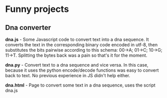 # Funny projects
## Dna converter
**dna.js** - Some Javascript code to convert text into a dna sequence. It converts the text in the corresponding binary code encoded in utf-8, then substitutes the bits pairwise according to this schema: 00->A; 01->C; 10->G; 11->T. Splitting the bytes back was a pain so that's it for the moment.

**dna.py** - Convert text to a dna sequence and vice versa. In this case, because it uses the python encode/decode functions was easy to convert back to text. No previous experience in JS didn't help either.

**dna.html** - Page to convert some text in a dna sequence, uses the script dna.js

